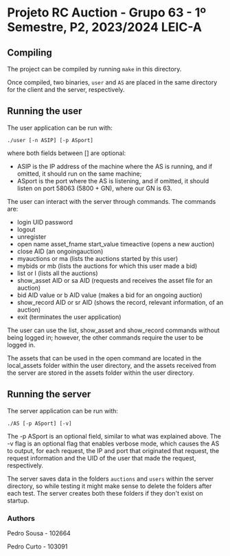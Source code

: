 # Projeto RC Auction - Grupo 63 - 1º Semestre, P2, 2023/2024 LEIC-A

## Compiling

The project can be compiled by running `make` in this directory.

Once compiled, two binaries, `user` and `AS` are placed in the same directory for
the client and the server, respectively.

## Running the user

The user application can be run with:
```
./user [-n ASIP] [-p ASport]
```
where both fields between [] are optional: 
* ASIP is the IP address of the machine where the AS is running, 
and if omitted, it should run on the same machine;
* ASport is the port where the AS is listening, and if omitted, 
it should listen on port 58063 (5800 + GN), where our GN is 63.

The user can interact with the server through commands. The commands are:

- login UID password
- logout
- unregister
- open name asset_fname start_value timeactive (opens a new auction)
- close AID (an ongoingauction)
- myauctions or ma (lists the auctions started by this user)
- mybids or mb (lists the auctions for which this user made a bid)
- list or l (lists all the auctions)
- show_asset AID or sa AID (requests and receives the asset file for an auction)
- bid AID value or b AID value (makes a bid for an ongoing auction)
- show_record AID or sr AID (shows the record, relevant information, of an auction)
- exit (terminates the user application)

The user can use the list, show_asset and show_record commands without being logged in;
however, the other commands require the user to be logged in.

The assets that can be used in the open command are located in the local_assets folder 
within the user directory, and the assets received from the server are stored in
the assets folder within the user directory.


## Running the server

The server application can be run with:
```
./AS [-p ASport] [-v]
```
The -p ASport is an optional field, similar to what was explained above.
The -v flag is an optional flag that enables verbose mode, which causes the AS
to output, for each request, the IP and port that originated that request, the request
information and the UID of the user that made the request, respectively.

The server saves data in the folders `auctions` and `users` within the server directory, 
so while testing it might make sense to delete the folders after each test. 
The server creates both these folders if they don't exist on startup.


### Authors
Pedro Sousa - 102664

Pedro Curto - 103091
